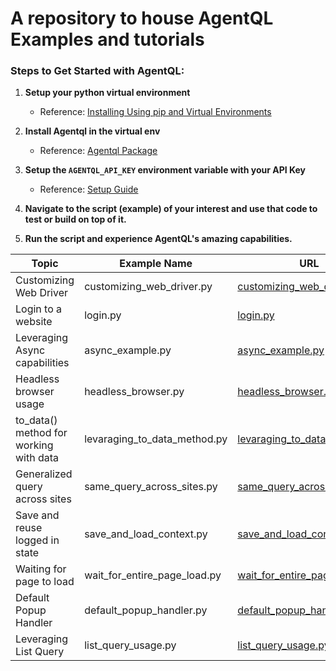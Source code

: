 # A repository to house AgentQL Examples and tutorials

### Steps to Get Started with AgentQL:

1. **Setup your python virtual environment**
   - Reference: [Installing Using pip and Virtual Environments](https://packaging.python.org/en/latest/guides/installing-using-pip-and-virtual-environments/)

2. **Install Agentql in the virtual env**
   - Reference: [Agentql Package](https://pypi.org/project/agentql/)

3. **Setup the `AGENTQL_API_KEY` environment variable with your API Key**
   - Reference: [Setup Guide](https://docs.agentql.com/docs/installation/sdk-installation)

4. **Navigate to the script (example) of your interest and use that code to test or build on top of it.**

5. **Run the script and experience AgentQL's amazing capabilities.**

| Topic                  | Example Name                | URL      |
| ---------------------- | --------------------------- | -------- |
| Customizing Web Driver | customizing_web_driver.py   | [customizing_web_driver.py](https://github.com/tinyfish-io/fish-tank/tree/main/examples/customizing_web_driver/customizing_web_driver.py)       |
| Login to a website     | login.py                    | [login.py](https://github.com/tinyfish-io/fish-tank/blob/main/examples/login/login.py)       |
| Leveraging Async capabilities     | async_example.py                    | [async_example.py](https://github.com/tinyfish-io/fish-tank/blob/main/examples/async_example/async_example.py)       |
| Headless browser usage     | headless_browser.py                    | [headless_browser.py](https://github.com/tinyfish-io/fish-tank/blob/main/examples/headless_browser/headless_browser.py)       |
| to_data() method for working with data     | levaraging_to_data_method.py                    | [levaraging_to_data_method.py](https://github.com/tinyfish-io/fish-tank/blob/main/examples/leveraging_to_data_method/levaraging_to_data_method.py)       |
| Generalized query across sites     | same_query_across_sites.py                    | [same_query_across_sites.py](https://github.com/tinyfish-io/fish-tank/blob/main/examples/same_query_across_sites/same_query_across_sites.py)       |
| Save and reuse logged in state     | save_and_load_context.py                    | [save_and_load_context.py](https://github.com/tinyfish-io/fish-tank/blob/main/examples/save_and_load_context/save_and_load_context.py)       |
| Waiting for page to load     | wait_for_entire_page_load.py                    | [wait_for_entire_page_load.py](https://github.com/tinyfish-io/fish-tank/blob/main/examples/wait_for_entire_page_load/wait_for_entire_page_load.py)       |
| Default Popup Handler      | default_popup_handler.py                    | [default_popup_handler.py](https://github.com/tinyfish-io/fish-tank/blob/main/examples/default_popup_handler/default_popup_handler.py)       |
| Leveraging List Query      | list_query_usage.py                    | [list_query_usage.py](https://github.com/tinyfish-io/fish-tank/blob/main/examples/list_query_usage/list_query_usage.py)       |
